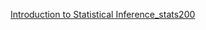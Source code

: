 [Introduction to Statistical Inference_stats200](https://web.stanford.edu/class/archive/stats/stats200/stats200.1172/index.html)  
